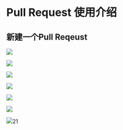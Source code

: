 # Pull Request 使用介绍

## 新建一个Pull Reqeust

![](pr/1.png)

![](pr/2.png)

![](pr/3.png)

![](pr/4.png)

![](pr/5.png)

![](pr/6.png)

![](pr/7.png)21
